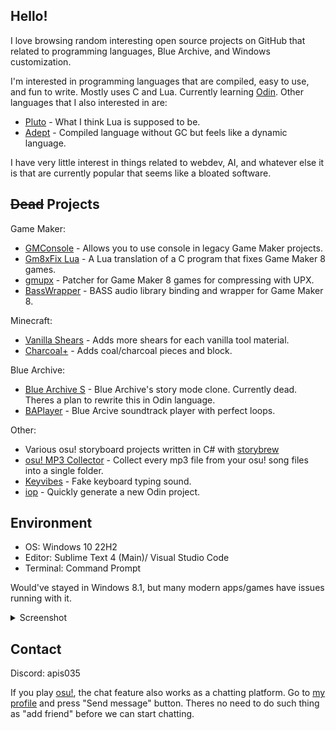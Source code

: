 ## Hello!

I love browsing random interesting open source projects on GitHub that related to programming languages, Blue Archive, and Windows customization.

I'm interested in programming languages that are compiled, easy to use, and fun to write. Mostly uses C and Lua. Currently learning [Odin](https://odin-lang.com). Other languages that I also interested in are:
- [Pluto](https://pluto-lang.org) - What I think Lua is supposed to be.
- [Adept](https://github.com/AdeptLanguage/Adept) - Compiled language without GC but feels like a dynamic language.

I have very little interest in things related to webdev, AI, and whatever else it is that are currently popular that seems like a bloated software.

## ~~Dead~~ Projects

Game Maker:
- [GMConsole](https://github.com/Apis035/GMConsole) - Allows you to use console in legacy Game Maker projects.
- [Gm8xFix Lua](https://github.com/Apis035/gm8x_fix_lua) - A Lua translation of a C program that fixes Game Maker 8 games.
- [gmupx](https://github.com/Apis035/gmupx) - Patcher for Game Maker 8 games for compressing with UPX.
- [BassWrapper](https://github.com/Apis035/BassWrapper) - BASS audio library binding and wrapper for Game Maker 8.

Minecraft:
- [Vanilla Shears](https://github.com/Apis035/vanilla-shears) - Adds more shears for each vanilla tool material.
- [Charcoal+](https://github.com/Apis035/charcoal-plus) - Adds coal/charcoal pieces and block.

Blue Archive:
- [Blue Archive S](https://github.com/Apis035/Blue-Archive-S) - Blue Archive's story mode clone. Currently dead. Theres a plan to rewrite this in Odin language.
- [BAPlayer](https://github.com/Apis035/BAPlayer) - Blue Arcive soundtrack player with perfect loops.

Other:
- Various osu! storyboard projects written in C# with [storybrew](https://github.com/Damnae/storybrew)
- [osu! MP3 Collector](https://github.com/Apis035/osu-mp3-collector) - Collect every mp3 file from your osu! song files into a single folder.
- [Keyvibes](https://github.com/Apis035/keyvibes) - Fake keyboard typing sound.
- [iop](https://github.com/Apis035/iop) - Quickly generate a new Odin project.

## Environment

- OS: Windows 10 22H2
- Editor: Sublime Text 4 (Main)/ Visual Studio Code
- Terminal: Command Prompt

Would've stayed in Windows 8.1, but many modern apps/games have issues running with it.
<details>
<summary>Screenshot</summary>
<IMG src="https://i.imgur.com/LeA9CrB.png"/>
</details>

## Contact

Discord: apis035

If you play [osu!](https://osu.ppy.sh/), the chat feature also works as a chatting platform. Go to [my profile](https://osu.ppy.sh/users/12941916) and press "Send message" button. Theres no need to do such thing as "add friend" before we can start chatting.
  

<!---
Apis035/Apis035 is a ✨ special ✨ repository because its `README.md` (this file) appears on your GitHub profile.
You can click the Preview link to take a look at your changes.
--->
